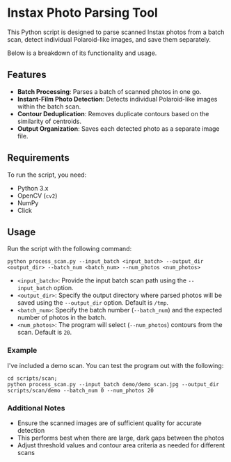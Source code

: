 # Instax Photo Parsing Tool

This Python script is designed to parse scanned Instax photos from a batch scan, detect individual Polaroid-like images, and save them separately.

Below is a breakdown of its functionality and usage.

## Features

- **Batch Processing**: Parses a batch of scanned photos in one go.
- **Instant-Film Photo Detection**: Detects individual Polaroid-like images within the batch scan.
- **Contour Deduplication**: Removes duplicate contours based on the similarity of centroids.
- **Output Organization**: Saves each detected photo as a separate image file.

## Requirements

To run the script, you need:

- Python 3.x
- OpenCV (`cv2`)
- NumPy
- Click

## Usage
Run the script with the following command:

```shell
python process_scan.py --input_batch <input_batch> --output_dir <output_dir> --batch_num <batch_num> --num_photos <num_photos>
```

- `<input_batch>`: Provide the input batch scan path using the `--input_batch` option.
- `<output_dir>`: Specify the output directory where parsed photos will be saved using the `--output_dir` option. Default is `/tmp`.
- `<batch_num>`: Specify the batch number (`--batch_num`) and the expected number of photos in the batch.
- `<num_photos>`: The program will select (`--num_photos`) contours from the scan. Default is `20`.

### Example
I've included a demo scan. You can test the program out with the following:

```shell
cd scripts/scan;
python process_scan.py --input_batch demo/demo_scan.jpg --output_dir scripts/scan/demo --batch_num 0 --num_photos 20
```

### Additional Notes

- Ensure the scanned images are of sufficient quality for accurate detection
- This performs best when there are large, dark gaps between the photos
- Adjust threshold values and contour area criteria as needed for different scans
